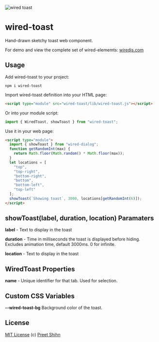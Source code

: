 ![wired toast](https://wiredjs.github.io/wired-elements/images/toast.png)

# wired-toast

Hand-drawn sketchy toast web component.

For demo and view the complete set of wired-elememts: [wiredjs.com](http://wiredjs.com/)

## Usage

Add wired-toast to your project:

```
npm i wired-toast
```

Import wired-toast definition into your HTML page:

```html
<script type="module" src="wired-toast/lib/wired-toast.js"></script>
```

Or into your module script:

```javascript
import { WiredToast, showToast } from "wired-toast";
```

Use it in your web page:

```html
<script type="module">
  import { showToast } from "wired-dialog";
  function getRandomInt(max) {
    return Math.floor(Math.random() * Math.floor(max));
  }
  let locations = [
    "top",
    "top-right",
    "bottom-right",
    "bottom",
    "bottom-left",
    "top-left"
  ];
  showToast(`Showing toast`, 3000, locations[getRandomInt(6)]);
</script>
```

## showToast(label, duration, location) Paramaters

**label** - Text to display in the toast

**duration** - Time in milliseconds the toast is displayed before hiding. Excludes animation time, default 3000ms. 0 for infinite.

**location** - Text to display in the toast

## WiredToast Properties

**name** - Unique identifier for that tab. Used for selection.

## Custom CSS Variables

**--wired-toast-bg** Background color of the toast.

## License

[MIT License](https://github.com/wiredjs/wired-elements/blob/master/LICENSE) (c) [Preet Shihn](https://twitter.com/preetster)
